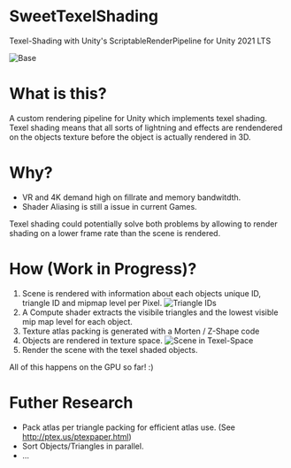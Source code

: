 # SweetTexelShading
Texel-Shading with Unity's ScriptableRenderPipeline for Unity 2021 LTS

![Base](GitHubPage/base.png)
# What is this?
A custom rendering pipeline for Unity which implements texel shading.
Texel shading means that all sorts of lightning and effects are rendendered on the objects texture before the object is actually rendered in 3D. 

# Why?
 * VR and 4K demand high on fillrate and memory bandwitdth.
 * Shader Aliasing is still a issue in current Games.

Texel shading could potentially solve both problems by allowing to render shading on a lower frame rate than the scene is rendered.

# How (Work in Progress)?
 1. Scene is rendered with information about each objects unique ID, triangle ID and mipmap level per Pixel. 
 ![Triangle IDs](GitHubPage/TriangleID.png)
 2. A Compute shader extracts the visibile triangles and the lowest visible mip map level for each object.
 3. Texture atlas packing is generated with a Morten / Z-Shape code
 4. Objects are rendered in texture space.
  ![Scene in Texel-Space](GitHubPage/TexelSpace.png)
 5. Render the scene with the texel shaded objects.
 
 All of this happens on the GPU so far! :)

# Futher Research
* Pack atlas per triangle packing for efficient atlas use. (See http://ptex.us/ptexpaper.html)
* Sort Objects/Triangles in parallel.
* ...

